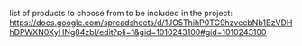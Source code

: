 list of products to choose from to be included in the project: https://docs.google.com/spreadsheets/d/1JO5ThihP0TC9hzveebNb1BzVDHhDPWXN0XyHNg84zbI/edit?pli=1&gid=1010243100#gid=1010243100
